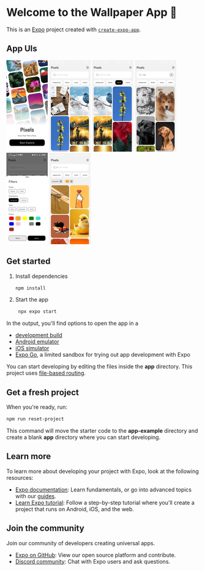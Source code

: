 # Welcome to the Wallpaper App 👋

This is an [Expo](https://expo.dev) project created with [`create-expo-app`](https://www.npmjs.com/package/create-expo-app).

## App UIs

!["Home Page"](./assets/images/ui_image_1.jpg)
!["Main Page"](./assets/images/ui_image_2.jpg)
!["Categories View"](./assets/images/ui_image_3.jpg)
!["Results According to Search"](./assets/images/ui_image_4.jpg)
!["Filter View"](./assets/images/ui_image_5.jpg)
!["Results According to Filter"](./assets/images/ui_image_6.jpg)

## Get started

1. Install dependencies

   ```bash
   npm install
   ```

2. Start the app

   ```bash
    npx expo start
   ```

In the output, you'll find options to open the app in a

- [development build](https://docs.expo.dev/develop/development-builds/introduction/)
- [Android emulator](https://docs.expo.dev/workflow/android-studio-emulator/)
- [iOS simulator](https://docs.expo.dev/workflow/ios-simulator/)
- [Expo Go](https://expo.dev/go), a limited sandbox for trying out app development with Expo

You can start developing by editing the files inside the **app** directory. This project uses [file-based routing](https://docs.expo.dev/router/introduction).

## Get a fresh project

When you're ready, run:

```bash
npm run reset-project
```

This command will move the starter code to the **app-example** directory and create a blank **app** directory where you can start developing.

## Learn more

To learn more about developing your project with Expo, look at the following resources:

- [Expo documentation](https://docs.expo.dev/): Learn fundamentals, or go into advanced topics with our [guides](https://docs.expo.dev/guides).
- [Learn Expo tutorial](https://docs.expo.dev/tutorial/introduction/): Follow a step-by-step tutorial where you'll create a project that runs on Android, iOS, and the web.

## Join the community

Join our community of developers creating universal apps.

- [Expo on GitHub](https://github.com/expo/expo): View our open source platform and contribute.
- [Discord community](https://chat.expo.dev): Chat with Expo users and ask questions.
